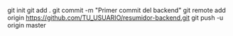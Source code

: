 git init
git add .
git commit -m "Primer commit del backend"
git remote add origin https://github.com/TU_USUARIO/resumidor-backend.git
git push -u origin master

